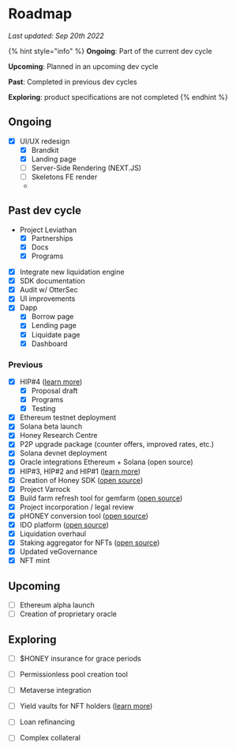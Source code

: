 # Roadmap

_Last updated: Sep 20th 2022_

{% hint style="info" %}
**Ongoing**: Part of the current dev cycle

**Upcoming**: Planned in an upcoming dev cycle

**Past**: Completed in previous dev cycles

**Exploring**: product specifications are not completed
{% endhint %}

## Ongoing



* [x] UI/UX redesign
  * [x] Brandkit
  * [x] Landing page
  * [ ] Server-Side Rendering (NEXT.JS)
  * [ ] Skeletons FE render
  *

## Past dev cycle

* Project Leviathan
  * [x] Partnerships
  * [x] Docs
  * [x] Programs

<!---->

* [x] Integrate new liquidation engine
* [x] SDK documentation
* [x] Audit w/ OtterSec
* [x] UI improvements&#x20;
* [x] Dapp
  * [x] Borrow page
  * [x] Lending page
  * [x] Liquidate page
  * [x] Dashboard

### Previous

* [x] HIP#4 ([learn more](https://forum.honey.finance/t/rfc-vesting-nfts-for-upfront-governance/394?u=tom))
  * [x] Proposal draft
  * [x] Programs
  * [x] Testing
* [x] Ethereum testnet deployment
* [x] Solana beta launch
* [x] Honey Research Centre
* [x] P2P upgrade package (counter offers, improved rates, etc.)
* [x] Solana devnet deployment
* [x] Oracle integrations Ethereum + Solana (open source)
* [x] HIP#3, HIP#2 and HIP#1 ([learn more](https://forum.honey.finance/c/governance-proposals/5))
* [x] Creation of Honey SDK ([open source](https://github.com/honey-labs/honey-sdk))
* [x] Project Varrock
* [x] Build farm refresh tool for gemfarm ([open source](https://github.com/honey-labs/farm-refresh))
* [x] Project incorporation / legal review
* [x] pHONEY conversion tool ([open source](https://github.com/honey-labs/veHONEY))
* [x] IDO platform ([open source](https://github.com/honey-labs/honey-ido-pool))
* [x] Liquidation overhaul
* [x] Staking aggregator for NFTs ([open source](https://github.com/honey-labs/honey-frontend))
* [x] Updated veGovernance
* [x] NFT mint

## Upcoming

* [ ] Ethereum alpha launch
* [ ] Creation of proprietary oracle

## Exploring

* [ ] $HONEY insurance for grace periods
* [ ] Permissionless pool creation tool
* [ ] Metaverse integration
* [ ] Yield vaults for NFT holders ([learn more](https://blog.honey.finance/honey-x-katana-94ba747e6487))
* [ ] Loan refinancing
* [ ] Complex collateral

